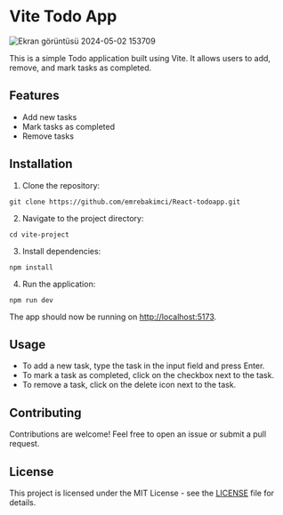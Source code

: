 
# Vite Todo App

![Ekran görüntüsü 2024-05-02 153709](https://github.com/emrebakimci/React-todoapp/assets/115481070/38355053-fd44-4b9f-a17b-b05598f97b24)

This is a simple Todo application built using Vite. It allows users to add, remove, and mark tasks as completed.

## Features

- Add new tasks
- Mark tasks as completed
- Remove tasks

## Installation

1. Clone the repository:

```
git clone https://github.com/emrebakimci/React-todoapp.git
```

2. Navigate to the project directory:

```
cd vite-project
```

3. Install dependencies:

```
npm install
```

4. Run the application:

```
npm run dev
```

The app should now be running on [http://localhost:5173](http://localhost:5173).

## Usage

- To add a new task, type the task in the input field and press Enter.
- To mark a task as completed, click on the checkbox next to the task.
- To remove a task, click on the delete icon next to the task.

## Contributing

Contributions are welcome! Feel free to open an issue or submit a pull request.

## License

This project is licensed under the MIT License - see the [LICENSE](LICENSE) file for details.
